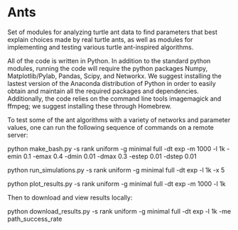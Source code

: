 # Ants
Set of modules for analyzing turtle ant data to find parameters that best explain 
choices made by real turtle ants, as well as modules for implementing and testing
various turtle ant-inspired algorithms.

All of the code is written in Python. In addition to the standard python modules,
running the code will require the python packages Numpy, Matplotlib/Pylab, Pandas,
Scipy, and Networkx. We suggest installing the lastest version of the Anaconda 
distribution of Python in order to easily obtain and maintain all the required
packages and dependencies.  Additionally, the code relies on the command line
tools imagemagick and ffmpeg; we suggest installing these through Homebrew.

To test some of the ant algorithms with a variety of networks and parameter values,
one can run the following sequence of commands on a remote server:

python make_bash.py -s rank uniform -g minimal full -dt exp -m 1000 -l 1k -emin 0.1 -emax 0.4 -dmin 0.01 -dmax 0.3 -estep 0.01 -dstep 0.01

python run_simulations.py -s rank uniform -g minimal full -dt exp -l 1k -x 5

python plot_results.py -s rank uniform -g minimal full -dt exp -m 1000 -l 1k

Then to download and view results locally:

python download_results.py -s rank uniform -g minimal full -dt exp -l 1k -me path_success_rate
